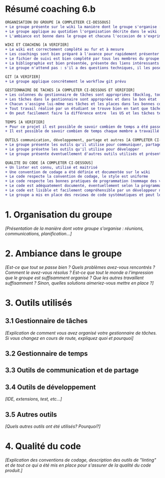 # Résumé coaching 6.b
```diff
ORGANISATION DU GROUPE [A COMPLETEER CI-DESSOUS]
+ Le groupe présente sur le wiki la manière dont le groupe s'organise : planification des échanges et rencontres, déroulement et timing des réunions et séances de travail, outils de communication utilisés, …
+ Le groupe applique au quotidien l'organisation décrite dans le wiki
+ L'ambiance est bonne dans le groupe et chacuna l'occasion de s'exprimer et de s'investir.

WIKI ET COACHING [A VERIFIER]
+ Le wiki est correctement complété au fur et à mesure
+ Les coachings sont bien préparé à l'avance pour rapidement présenter les points et poser des questions
+ Le fichier de suivi est bien complété par tous les membres du groupe avant chaque coaching
+ La bibliographie est bien présentée, présente des liens intéressants et montre que les étudiants se sont bien documentés.  Les ressources sont + référencées dans le texte. 
+ Le groupe n'attend pas : s'il a des questions techniques, il les pose d'abord directement sur le chat

GIT [A VERIFIER]
+ Le groupe applique concrètement le workflow git prévu

GESTIONNAIRE DE TACHES [A COMPLETER CI-DESSOUS ET VERIFIER]
+ Les colonnes du gestionnaire de tâches sont appropriées (Backlog, todo, doing, to review, Done...)
+ Les tâches dans le gestionnaire sont approprées et dans le bon état
+ Chacun s'assigne lui-même ses tâches et les places dans les bonnes colonnes.
+ Tout travail réalisé par un étudiant se trouve bien en tant que tâche dans le gestionnaire.
+ On peut facilement faire la différence entre  les US et les tâches techniques.

TEMPS [A VERIFIER]
+ Pour ce projet il est possible de savoir combien de temps a été passé sur quelles parties du projet (backend, DB, API, frontend, test, analyse, + + + réunion, formation, rédaction, ...)
+ Il est possible de savoir combien de temps chaque membre a travaillé sur le projet.

OUTILS communication, développement, partage et autres [A COMPLETER CI-DESSOUS]
+ Le groupe présente les outils qu'il utilise pour communiquer, partager des fichiers, des éunions, etc…
+ Le groupe présetne les outils qu'il utilise pour développer
+ Le groupe présente éventuellement d'autres outils utilisés et présente leur utilisation

QUALITE DU CODE [A COMPLETER CI-DESSOUS]
+ Un linter est connu, utilisé et maitrisé
+ Une convention de codage a été définie et documentée sur le wiki
+ Le code respecte la convention de codage, le style est uniforme
+ Le code respecte les bonnes pratiques de programmation (nommage des variables, limitation du niveau d'imbrication, etc.)
+ Le code est adéquatement documenté, éventuellement selon la programmation par contrat (pré/post conditions)
+ Le code est lisible et facilement compréhensible par un développeur non impliqué dans le projet
+ Le groupe a mis en place des reviews de code systématiques et peut le démontrer
```

# 1. Organisation du groupe

_[Présentation de la manière dont votre groupe s'organise : réunions, communications, planification...]_

# 2. Ambiance dans le groupe

_[Est-ce que tout se passe bien ? Quels problèmes avez-vous rencontrés ? Comment le avez-vous résolus ? Est-ce que tout le monde a l'impression que le groupe est suffisamment organisé ? Que les autres travaillent suffisamment ? Sinon, quelles solutions aimeriez-vous mettre en place ?]_

# 3. Outils utilisés


## 3.1 Gestionnaire de tâches

_[Explication de comment vous avez organisé votre gestionnaire de tâches.  Si vous changez en cours de route, expliquez quoi et pourquoi]_

## 3.2 Gestionnaire de temps

## 3.3 Outils de communication et de partage

## 3.4 Outils de développement

_[IDE, extensions, test, etc...]_

## 3.5 Autres outils

_[Quels autres outils ont été utilisés?  Pourquoi?]_


# 4. Qualité du code

_[Explication des conventions de codage, description des outils de "linting" et de tout ce qui a été mis en place pour s'assurer de la qualité du code produit.]_